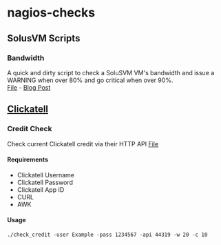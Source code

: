nagios-checks
=============

## SolusVM Scripts

### Bandwidth
A quick and dirty script to check a SoluSVM VM's bandwidth and issue a WARNING when over 80% and go critical when over 90%.<BR>
[File](./solusvm_check_bandwidth.php) - [Blog Post](https://www.mooash.me/monitor-solusvm-bandwidth-usage-nagios/)

## [Clickatell](https://www.clickatell.com/)

### Credit Check
Check current Clickatell credit via their HTTP API
[File](./check_credit)

#### Requirements
 * Clickatell Username
 * Clickatell Password
 * Clickatell App ID
 * CURL
 * AWK

#### Usage
```
./check_credit -user Example -pass 1234567 -api 44319 -w 20 -c 10
```
